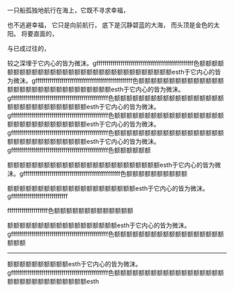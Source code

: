 一只船孤独地航行在海上，它既不寻求幸福，

也不逃避幸福，
它只是向前航行，
底下是沉静碧蓝的大海，
而头顶是金色的太阳。
将要直面的， 

与已成过往的， 

较之深埋于它内心的皆为微沫。gffffffffffffffffffffffffffffffffffffffffffffffff色额额额额额额额额额额额额额额额额额额额额额额额额额额额额额额额esth于它内心的皆为微沫。gffffffffffffffffffffffffffffffffffffffffffffffff色额额额额额额额额额额额额额额额额额额额额额额额额额额额额额额额esth于它内心的皆为微沫。gffffffffffffffffffffffffffffffffffffffffffffffff色额额额额额额额额额额额额额额额额额额额额额额额额额额额额额额额esth于它内心的皆为微沫。gffffffffffffffffffffffffffffffffffffffffffffffff色额额额额额额额额额额额额额额额额额额额额额额额额额额额额额额额esth于它内心的皆为微沫。gffffffffffffffffffffffffffffffffffffffffffffffff色额额额额额额额额额额额额额额额额额额额额额额额额额额额额额额额esth于它内心的皆为微沫。gffffffffffffffffffffffffffffffffffffffffffffffff色额额额额额额

额额额额额额额额额额额额额额额额额额额额额额额额额esth于它内心的皆为微沫。gffffffffffffffffffffffffffffffffffffffffffffffff色额额额额额额额额额额

额额额额额额额额额额额额额额额额额额额额额esth于它内心的皆为微沫。gffffffffffffffffffffffffffff

ffffffffffffffffffff色额额额额额额额额额额额额额

额额额额额额额额额额额额额额额额额额esth于它内心的皆为微沫。gffffffffffffffffffffffffffffffffffffffffffffffff色额额额额额额额额额额额额额额额额额额额额额

----

额额额额额额额额额额esth于它内心的皆为微沫。gffffffffffffffffffffffffffffffffffffffffffffffff色额额额额额额额额额额额额额额额额额额额额额额额额额额额额额额额esth

